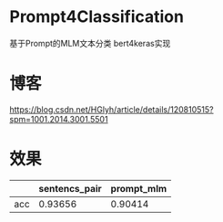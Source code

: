 # Prompt4Classification
基于Prompt的MLM文本分类 bert4keras实现
# 博客
https://blog.csdn.net/HGlyh/article/details/120810515?spm=1001.2014.3001.5501  

# 效果

|     | sentencs_pair | prompt_mlm |
|-----|---------------|------------|
| acc | 0.93656       | 0.90414    |
